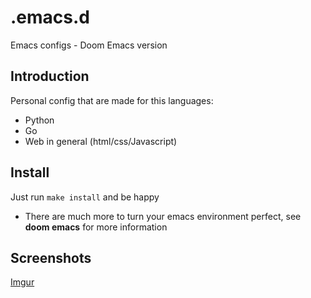 # .emacs.d
Emacs configs - Doom Emacs version

## Introduction

Personal config that are made for this languages:
- Python
- Go
- Web in general (html/css/Javascript)

## Install

Just run `make install` and be happy

- There are much more to turn your emacs environment perfect, see **doom emacs** for more information

## Screenshots

[Imgur](https://i.imgur.com/X7GUKWD.png)
